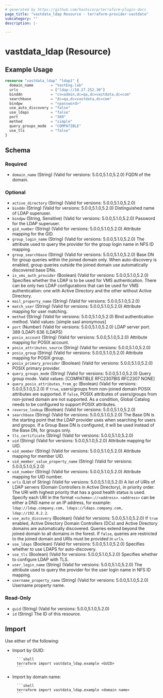 ```yaml
---
# generated by https://github.com/hashicorp/terraform-plugin-docs
page_title: "vastdata_ldap Resource - terraform-provider-vastdata"
subcategory: ""
description: |-
  
---
```


# vastdata_ldap (Resource)



## Example Usage

```terraform
resource "vastdata_ldap" "ldap1" {
  domain_name        = "VastEng.lab"
  urls               = ["ldap://10.27.252.30"]
  binddn             = "cn=admin,dc=qa,dc=vastdata,dc=com"
  searchbase         = "dc=qa,dc=vastdata,dc=com"
  bindpw             = "<password>"
  use_auto_discovery = "false"
  use_ldaps          = "false"
  port               = "389"
  method             = "simple"
  query_groups_mode  = "COMPATIBLE"
  use_tls            = "false"
}
```

<!-- schema generated by tfplugindocs -->
## Schema

### Required

- `domain_name` (String) (Valid for versions: 5.0.0,5.1.0,5.2.0) FQDN of the domain.

### Optional

- `active_directory` (String) (Valid for versions: 5.0.0,5.1.0,5.2.0)
- `binddn` (String) (Valid for versions: 5.0.0,5.1.0,5.2.0) Distinguished name of LDAP superuser.
- `bindpw` (String, Sensitive) (Valid for versions: 5.0.0,5.1.0,5.2.0) Password for the LDAP superuser.
- `gid_number` (String) (Valid for versions: 5.0.0,5.1.0,5.2.0) Attribute mapping for the GID.
- `group_login_name` (String) (Valid for versions: 5.0.0,5.1.0,5.2.0) The attribute used to query the provider for the group login name in NFS ID mapping.
- `group_searchbase` (String) (Valid for versions: 5.0.0,5.1.0,5.2.0) Base DN for group queries within the joined domain only. When auto-discovery is enabled, group queries outside the joined domain use automatically discovered base DNs.
- `is_vms_auth_provider` (Boolean) (Valid for versions: 5.0.0,5.1.0,5.2.0) Specifies whether the LDAP is to be used for VMS authentication. There can be only two LDAP configurations that can be used for VMS authentication: one with Active Directory and the other without Active Directory.
- `mail_property_name` (String) (Valid for versions: 5.0.0,5.1.0,5.2.0)
- `match_user` (String) (Valid for versions: 5.0.0,5.1.0,5.2.0) Attribute mapping for user matching.
- `method` (String) (Valid for versions: 5.0.0,5.1.0,5.2.0) Bind authentication method. Valid values: [simple sasl anonymous]
- `port` (Number) (Valid for versions: 5.0.0,5.1.0,5.2.0) LDAP server port. 389 (LDAP)  636 (LDAPS)
- `posix_account` (String) (Valid for versions: 5.0.0,5.1.0,5.2.0) Attribute mapping for POSIX account.
- `posix_attributes_source` (String) (Valid for versions: 5.0.0,5.1.0,5.2.0)
- `posix_group` (String) (Valid for versions: 5.0.0,5.1.0,5.2.0) Attribute mapping for POSIX group.
- `posix_primary_provider` (Boolean) (Valid for versions: 5.0.0,5.1.0,5.2.0) POSIX primary provider.
- `query_groups_mode` (String) (Valid for versions: 5.0.0,5.1.0,5.2.0) Query group mode. Valid values: [COMPATIBLE RFC2307BIS RFC2307 NONE]
- `query_posix_attributes_from_gc` (Boolean) (Valid for versions: 5.0.0,5.1.0,5.2.0) If `true`, users/groups from non-joined domain POSIX attributes are supported. If `false`, POSIX attributes of users/groups from non-joined domain are not supported.
As a condition, Global Catalog needs to be configured to support POSIX attributes.
- `reverse_lookup` (Boolean) (Valid for versions: 5.0.0,5.1.0,5.2.0)
- `searchbase` (String) (Valid for versions: 5.0.0,5.1.0,5.2.0) The Base DN is the starting point that the LDAP provider uses when searching for users and groups. If a Group Base DN is configured, it will be used instead of the Base DN, for groups only.
- `tls_certificate` (String) (Valid for versions: 5.0.0,5.1.0,5.2.0)
- `uid` (String) (Valid for versions: 5.0.0,5.1.0,5.2.0) Attribute mapping for UID.
- `uid_member` (String) (Valid for versions: 5.0.0,5.1.0,5.2.0) Attribute mapping for member UID.
- `uid_member_value_property_name` (String) (Valid for versions: 5.0.0,5.1.0,5.2.0)
- `uid_number` (String) (Valid for versions: 5.0.0,5.1.0,5.2.0) Attribute mapping for UID number.
- `urls` (List of String) (Valid for versions: 5.0.0,5.1.0,5.2.0) A list of URIs of LDAP servers (Domain Controllers in Active Directory), in priority order. The URI with highest priority that has a good health status is used. Specify each URI in the format `<scheme>://<address>`. `<address>` can be either a DNS name or an IP address, for example: `ldap://ldap.company.com, ldaps://ldaps.company.com, ldap://192.0.2.2`.
- `use_auto_discovery` (Boolean) (Valid for versions: 5.0.0,5.1.0,5.2.0) If `true` enabled, Active Directory Domain Controllers (DCs) and Active Directory domains are automatically discovered. Queries extend beyond the joined domain to all domains in the forest. If `false`, queries are restricted to the joined domain and URIs must be provided in `urls`.
- `use_ldaps` (Boolean) (Valid for versions: 5.0.0,5.1.0,5.2.0) Specifies whether to use LDAPS for auto-discovery.
- `use_tls` (Boolean) (Valid for versions: 5.0.0,5.1.0,5.2.0) Specifies whether to configure LDAP with TLS.
- `user_login_name` (String) (Valid for versions: 5.0.0,5.1.0,5.2.0) The attribute used to query the provider for the user login name in NFS ID mapping.
- `username_property_name` (String) (Valid for versions: 5.0.0,5.1.0,5.2.0) Username property name.

### Read-Only

- `guid` (String) (Valid for versions: 5.0.0,5.1.0,5.2.0)
- `id` (String) The ID of this resource.

## Import

Use either of the following:
- Import by GUID:

        ```shell
        terraform import vastdata_ldap.example <GUID>
        ```
- Import by domain name:

        ```shell
        terraform import vastdata_ldap.example <domain name>
        ```
